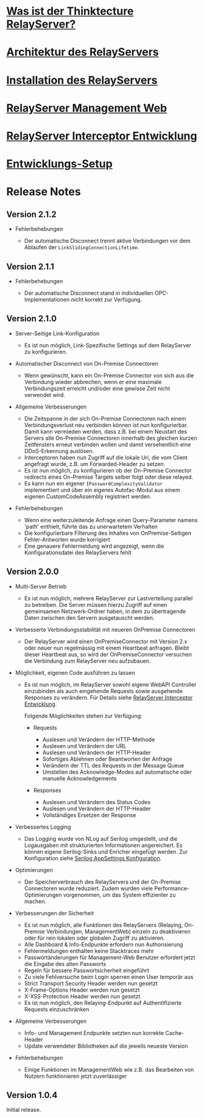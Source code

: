 # [Was ist der Thinktecture RelayServer?](1-was-ist-der-thinktecture-relayserver.md)
# [Architektur des RelayServers](2-architektur.md)
# [Installation des RelayServers](3-installation.md)
# [RelayServer Management Web](4-relayserver-management-web.md)
# [RelayServer Interceptor Entwicklung](5-relayserver-interceptor-entwicklung.md)
# [Entwicklungs-Setup](6-entwicklungssetup.md)

# Release Notes

## Version 2.1.2

* Fehlerbehebungen

  * Der automatische Disconnect trennt aktive Verbindungen vor dem Ablaufen der `LinkSlidingConnectionLifetime`.

## Version 2.1.1

* Fehlerbehebungen

  * Der automatische Disconnect stand in individuellen OPC-Implementationen nicht korrekt zur Verfügung.

## Version 2.1.0

* Server-Seitige Link-Konfiguration

  * Es ist nun möglich, Link-Spezifische Settings auf dem RelayServer zu konfigurieren.

* Automatischer Disconnect von On-Premise Connectoren

  * Wenn gewünscht, kann ein On-Premise Connector von sich aus die Verbindung wieder abbrechen, wenn er eine maximale Verbindungszeit erreicht und/oder eine gewisse Zeit nicht verwendet wird.

* Allgemeine Verbesserungen

  * Die Zeitspanne in der sich On-Premise Connectoren nach einem Verbindungsverlust neu verbinden können ist nun konfigurierbar. Damit kann vermieden werden, dass z.B. bei einem Neustart des Servers alle On-Premise Connectoren innerhalb des gleichen kurzen Zeitfensters erneut verbinden wollen und damit versehentlich eine DDoS-Erkennung auslösen.
  * Interceptoren haben nun Zugriff auf die lokale Uri, die vom Client angefragt wurde, z.B. um Forwarded-Header zu setzen.
  * Es ist nun möglich, zu konfigurieren ob der On-Premise Connector redirects eines On-Premise Targets selber folgt oder diese relayed.
  * Es kann nun ein eigener `IPasswordComplexityValidator` implementiert und über ein eigenes Autofac-Modul aus einem eigenen CustomCodeAssembly registriert werden.

* Fehlerbehebungen

  * Wenn eine weiterzuleitende Anfrage einen Query-Parameter namens 'path' enthielt, führte das zu unerwartetem Verhalten
  * Die konfigurierbare Filterung des Inhaltes von OnPremise-Seitigen Fehler-Antworten wurde korrigiert
  * Eine genauere Fehlermeldung wird angezeigt, wenn die Konfigurationsdatei des RelayServers fehlt

## Version 2.0.0

* Multi-Server Betrieb

  * Es ist nun möglich, mehrere RelayServer zur Lastverteilung parallel zu betreiben. Die Server müssen hierzu Zugriff auf einen gemeinsamen Netzwerk-Ordner haben, in dem zu übertragende Daten zwischen den Servern ausgetauscht werden.

* Verbesserte Verbindungsstabilität mit neueren OnPremise Connectoren

  * Der RelayServer wird einen OnPremiseConnector mit Version 2.x oder neuer nun regelmässig mit einem Heartbeat anfragen. Bleibt dieser Heartbeat aus, so wird der OnPremiseConnector versuchen die Verbindung zum RelayServer neu aufzubauen.

* Möglichkeit, eigenen Code ausführen zu lassen

  * Es ist nun möglich, im RelayServer sowohl eigene WebAPI Controller einzubinden als auch eingehende Requests sowie ausgehende Responses zu verändern. Für Details siehe [RelayServer Interceptor Entwicklung](5-relayserver-interceptor-entwicklung.md).

    Folgende Möglichkeiten stehen zur Verfügung:

    * Requests

      * Auslesen und Verändern der HTTP-Methode
      * Auslesen und Verändern der URL
      * Auslesen und Verändern der HTTP-Header
      * Sofortiges Ablehnen oder Beantworten der Anfrage
      * Verändern der TTL des Requests in der Message Queue
      * Umstellen des Acknowledge-Modes auf automatische oder manuelle Acknowledgements

    * Responses

      * Auslesen und Verändern des Status Codes
      * Auslesen und Verändern der HTTP-Header
      * Vollständiges Ersetzen der Response

* Verbessertes Logging

  * Das Logging wurde von NLog auf Serilog umgestellt, und die Logausgaben mit strukturierten Informationen angereichert. Es können eigene Serilog-Sinks und Enricher eingefügt werden. Zur Konfiguration siehe [Serilog AppSettings Konfiguration](https://github.com/serilog/serilog/wiki/AppSettings).

* Optimierungen

  * Der Speicherverbrauch des RelayServers und der On-Premise Connectoren wurde reduziert. Zudem wurden viele Performance-Optimierungen vorgenommen, um das System effizienter zu machen.

* Verbesserungen der Sicherheit

  * Es ist nun möglich, alle Funktionen des RelayServers (Relaying, On-Premise Verbindungen, ManagementWeb) einzeln zu deaktivieren oder für rein lokalen oder globalen Zugriff zu aktivieren.
  * Alle Dashboard & Info-Endpunkte erfordern nun Authorisierung
  * Fehlermeldungen enthalten keine Stacktraces mehr
  * Passwortänderungen für Management-Web Benutzer erfordert jetzt die Eingabe des alten Passworts
  * Regeln für bessere Passwortsicherheit eingeführt
  * Zu viele Fehlversuche beim Login sperren einen User temporär aus
  * Strict Transport Security Header werden nun gesetzt
  * X-Frame-Options Header werden nun gesetzt
  * X-XSS-Protection Header werden nun gesetzt
  * Es ist nun möglich, den Relaying-Endpunkt auf Authentifizierte Requests einzuschränken

* Allgemeine Verbesserungen

  * Info- und Management Endpunkte setzten nun korrekte Cache-Header
  * Update verwendeter Bibliotheken auf die jeweils neueste Version

* Fehlerbehebungen

  * Einige Funktionen im ManagementWeb wie z.B. das Bearbeiten von Nutzern funktionieren jetzt zuverlässiger

## Version 1.0.4

Initial release.
